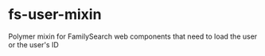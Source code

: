 # fs-user-mixin
Polymer mixin for FamilySearch web components that need to load the user or the user's ID
